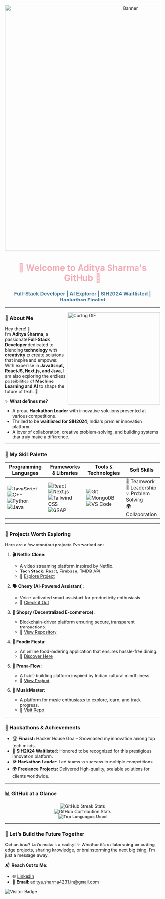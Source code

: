<div align="center">
  <img src="https://mir-s3-cdn-cf.behance.net/project_modules/max_1200/79731568097599.5b50bca477735.jpg" alt="Banner" width="800"/>
</div>

<h1 align="center" style="color:#f4acb7;">🌟 Welcome to Aditya Sharma's GitHub 🌟</h1>
<h3 align="center" style="color:#457b9d;">Full-Stack Developer | AI Explorer | SIH2024 Waitlisted | Hackathon Finalist</h3>

---

<img align="right" src="https://cdn.dribbble.com/users/720825/screenshots/3253310/slim-jim-_dribbble_-_800x600_.gif" width="300" alt="Coding GIF" />

### 🌸 About Me  

Hey there! 👋  
I’m **Aditya Sharma**, a passionate **Full-Stack Developer** dedicated to blending **technology** with **creativity** to create solutions that inspire and empower. With expertise in **JavaScript, ReactJS, Next.js, and Java**, I am also exploring the endless possibilities of **Machine Learning and AI** to shape the future of tech. 🚀  

✨ **What defines me?**  
- A proud **Hackathon Leader** with innovative solutions presented at various competitions.  
- Thrilled to be **waitlisted for SIH2024**, India's premier innovation platform.  
- A lover of collaboration, creative problem-solving, and building systems that truly make a difference.  

---

### 🎨 My Skill Palette  

<div align="center">

| **Programming Languages** | **Frameworks & Libraries** | **Tools & Technologies** | **Soft Skills** |
|----------------------------|----------------------------|---------------------------|------------------|
| ![JavaScript](https://img.shields.io/badge/-JavaScript-f4acb7?style=for-the-badge&logo=javascript&logoColor=white) ![C++](https://img.shields.io/badge/-C++-457b9d?style=for-the-badge&logo=cplusplus&logoColor=white) ![Python](https://img.shields.io/badge/-Python-457b9d?style=for-the-badge&logo=python&logoColor=white) ![Java](https://img.shields.io/badge/-Java-f4acb7?style=for-the-badge&logo=java&logoColor=white) | ![React](https://img.shields.io/badge/-React-f4acb7?style=for-the-badge&logo=react&logoColor=white) ![Next.js](https://img.shields.io/badge/-Next.js-457b9d?style=for-the-badge&logo=next.js&logoColor=white) ![Tailwind CSS](https://img.shields.io/badge/-TailwindCSS-f4acb7?style=for-the-badge&logo=tailwind-css&logoColor=white) ![GSAP](https://img.shields.io/badge/-GSAP-457b9d?style=for-the-badge&logoColor=white) | ![Git](https://img.shields.io/badge/-Git-f4acb7?style=for-the-badge&logo=git&logoColor=white) ![MongoDB](https://img.shields.io/badge/-MongoDB-457b9d?style=for-the-badge&logo=mongodb&logoColor=white) ![VS Code](https://img.shields.io/badge/-VS%20Code-f4acb7?style=for-the-badge&logo=visual-studio-code&logoColor=white) | 🤝 Teamwork <br> 🎯 Leadership <br> 💡 Problem Solving <br> 🌍 Collaboration |

</div>

---

### 🚀 Projects Worth Exploring  

Here are a few standout projects I’ve worked on:  

1. **🎬 Netflix Clone:**  
   - A video streaming platform inspired by Netflix.  
   - **Tech Stack:** React, Firebase, TMDB API.  
   - 🌟 [Explore Project](https://github.com/42aditya31/Netflix-Clone)  

2. **🗣️ Cherry (AI-Powered Assistant):**  
   - Voice-activated smart assistant for productivity enthusiasts.  
   - 🌟 [Check it Out](https://github.com/42aditya31/Cherry)  

3. **🛒 Shopsy (Decentralized E-commerce):**  
   - Blockchain-driven platform ensuring secure, transparent transactions.  
   - 🌟 [View Repository](https://github.com/42aditya31/Shopsy)  

4. **🍴 Foodie Fiesta:**  
   - An online food-ordering application that ensures hassle-free dining.  
   - 🌟 [Discover Here](https://github.com/42aditya31/FoodieFiesta)  

5. **🌿 Prana-Flow:**  
   - A habit-building platform inspired by Indian cultural mindfulness.  
   - 🌟 [View Project](https://github.com/42aditya31/Prana-Flow)  

6. **🎵 MusicMaster:**  
   - A platform for music enthusiasts to explore, learn, and track progress.  
   - 🌟 [Visit Repo](https://github.com/42aditya31/MusicMaster)  

---

### 🌟 Hackathons & Achievements  

- 🏆 **Finalist:** Hacker House Goa – Showcased my innovation among top tech minds.  
- 🚀 **SIH2024 Waitlisted:** Honored to be recognized for this prestigious innovation platform.  
- 🛠️ **Hackathon Leader:** Led teams to success in multiple competitions.  
- 🌍 **Freelance Projects:** Delivered high-quality, scalable solutions for clients worldwide.  

---

### 📊 GitHub at a Glance  

<div align="center">
  <img src="https://github-readme-streak-stats.herokuapp.com/?user=42aditya31&theme=tokyonight&hide_border=true&ring=f4acb7&fire=f4acb7" alt="GitHub Streak Stats" />
  <br>
  <img src="https://github-readme-stats.vercel.app/api?username=42aditya31&count_private=true&show_icons=true&theme=tokyonight&hide_border=true&title_color=f4acb7&icon_color=457b9d" alt="GitHub Contribution Stats" />
  <br>
  <img src="https://github-readme-stats.vercel.app/api/top-langs/?username=42aditya31&layout=compact&theme=tokyonight&hide_border=true&title_color=457b9d" alt="Top Languages Used" />
</div>  

---

### 💌 Let’s Build the Future Together  

Got an idea? Let’s make it a reality! ✨ Whether it’s collaborating on cutting-edge projects, sharing knowledge, or brainstorming the next big thing, I’m just a message away.  

📬 **Reach Out to Me:**  
- 🌐 [LinkedIn](https://linkedin.com/in/aditya-sharma-b20732272)  
- 📧 **Email:** aditya.sharma4231.in@gmail.com  

![Visitor Badge](https://komarev.com/ghpvc/?username=42aditya31&color=f4acb7)
